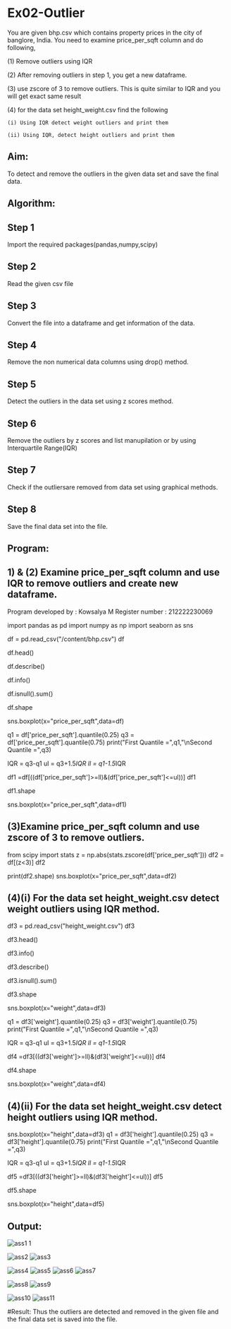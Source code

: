# Ex02-Outlier

You are given bhp.csv which contains property prices in the city of banglore, India. You need to examine price_per_sqft column and do following,

(1) Remove outliers using IQR 

(2) After removing outliers in step 1, you get a new dataframe.

(3) use zscore of 3 to remove outliers. This is quite similar to IQR and you will get exact same result

(4) for the data set height_weight.csv find the following

    (i) Using IQR detect weight outliers and print them

    (ii) Using IQR, detect height outliers and print them
## Aim:
To detect and remove the outliers in the given data set and save the final data.
## Algorithm:
## Step 1

Import the required packages(pandas,numpy,scipy)
## Step 2

Read the given csv file
## Step 3

Convert the file into a dataframe and get information of the data.
## Step 4

Remove the non numerical data columns using drop() method.
## Step 5

Detect the outliers in the data set using z scores method.
## Step 6

Remove the outliers by z scores and list manupilation or by using Interquartile Range(IQR)
## Step 7

Check if the outliersare removed from data set using graphical methods.
## Step 8

Save the final data set into the file.

## Program:
## 1) & (2) Examine price_per_sqft column and use IQR to remove outliers and create new dataframe.
Program developed by : Kowsalya M
Register number : 212222230069

import pandas as pd
import numpy as np
import seaborn as sns

df = pd.read_csv("/content/bhp.csv")
df

df.head()

df.describe()

df.info()

df.isnull().sum()

df.shape

sns.boxplot(x="price_per_sqft",data=df)

q1 = df['price_per_sqft'].quantile(0.25)
q3 = df['price_per_sqft'].quantile(0.75)
print("First Quantile =",q1,"\nSecond Quantile =",q3)

IQR = q3-q1
ul = q3+1.5*IQR
ll = q1-1.5*IQR

df1 =df[((df['price_per_sqft']>=ll)&(df['price_per_sqft']<=ul))]
df1

df1.shape

sns.boxplot(x="price_per_sqft",data=df1)

## (3)Examine price_per_sqft column and use zscore of 3 to remove outliers.

from scipy import stats
z = np.abs(stats.zscore(df['price_per_sqft']))
df2 = df[(z<3)]
df2

print(df2.shape)
sns.boxplot(x="price_per_sqft",data=df2)

## (4)(i) For the data set height_weight.csv detect weight outliers using IQR method.
df3 = pd.read_csv("height_weight.csv")
df3

df3.head()

df3.info()

df3.describe()

df3.isnull().sum()

df3.shape

sns.boxplot(x="weight",data=df3)

q1 = df3['weight'].quantile(0.25)
q3 = df3['weight'].quantile(0.75)
print("First Quantile =",q1,"\nSecond Quantile =",q3)

IQR = q3-q1
ul = q3+1.5*IQR
ll = q1-1.5*IQR

df4 =df3[((df3['weight']>=ll)&(df3['weight']<=ul))]
df4

df4.shape

sns.boxplot(x="weight",data=df4)

## (4)(ii) For the data set height_weight.csv detect height outliers using IQR method.

sns.boxplot(x="height",data=df3)
q1 = df3['height'].quantile(0.25)
q3 = df3['height'].quantile(0.75)
print("First Quantile =",q1,"\nSecond Quantile =",q3)

IQR = q3-q1
ul = q3+1.5*IQR
ll = q1-1.5*IQR

df5 =df3[((df3['height']>=ll)&(df3['height']<=ul))]
df5

df5.shape

sns.boxplot(x="height",data=df5)
## Output:

![ass1 1](https://user-images.githubusercontent.com/118671457/227019767-26987804-f4a3-49c1-a1df-b06f094a431e.png)

![ass2](https://user-images.githubusercontent.com/118671457/227019893-de9e50f5-e983-4efd-b26a-e0207ab72b56.png)
![ass3](https://user-images.githubusercontent.com/118671457/227019934-bd470d66-20ad-410a-b188-72c104d632d4.png)

![ass4](https://user-images.githubusercontent.com/118671457/227019983-e7d3ad72-99a6-4f71-b285-0eda8bc4f0aa.png)
![ass5](https://user-images.githubusercontent.com/118671457/227020022-ed40ea80-4725-4d57-9cc9-654767db6c52.png)
![ass6](https://user-images.githubusercontent.com/118671457/227020035-bd461bb4-fa87-4bba-94f9-3eeeef42e4ac.png)
![ass7](https://user-images.githubusercontent.com/118671457/227020057-e14e97f2-1fe9-4f58-8bfd-63f09ce690b4.png)

![ass8](https://user-images.githubusercontent.com/118671457/227020072-3bcce846-9dca-4d14-acfe-93103dcfc7d3.png)
![ass9](https://user-images.githubusercontent.com/118671457/227020182-b594b6c2-b641-4a89-9a0d-3c5d3555ddc1.png)

![ass10](https://user-images.githubusercontent.com/118671457/227020215-48b6bcec-1c95-47f3-8f18-69e1527979f5.png)
![ass11](https://user-images.githubusercontent.com/118671457/227020250-1b016d2d-13d9-4ad7-a6ca-3da7665732b8.png)

#Result:
Thus the outliers are detected and removed in the given file and the final data set is saved into the file.

